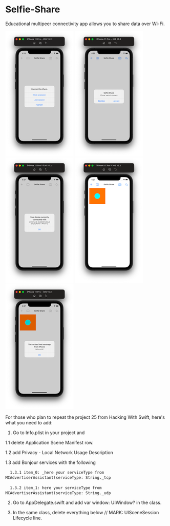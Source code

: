 # Selfie-Share

Educational multipeer connectivity app allows you to share data over Wi-Fi.

![Screenshot001](https://github.com/ClearCut3000/Selfie-Share/blob/main/Screenshots/scr001.png?raw=true)
![Screenshot002](https://github.com/ClearCut3000/Selfie-Share/blob/main/Screenshots/scr002.png?raw=true)
![Screenshot003](https://github.com/ClearCut3000/Selfie-Share/blob/main/Screenshots/scr003.png?raw=true)
![Screenshot004](https://github.com/ClearCut3000/Selfie-Share/blob/main/Screenshots/scr004.png?raw=true)
![Screenshot005](https://github.com/ClearCut3000/Selfie-Share/blob/main/Screenshots/scr005.png?raw=true)

For those who plan to repeat the project 25 from Hacking With Swift, here's what you need to add:
1. Go to Info.plist in your project and 

  1.1 delete Application Scene Manifest row.
  
  1.2 add Privacy - Local Network Usage Description
  
  1.3 add Bonjour services with the following 
  
      1.3.1 item_0: _here your serviceType from MCAdvertiserAssistant(serviceType: String._tcp 
      
      1.3.2 item_1: here your serviceType from MCAdvertiserAssistant(serviceType: String._udp
      
2. Go to AppDelegate.swift and add var window: UIWindow? in the class.

3. In the same class, delete everything below // MARK: UISceneSession Lifecycle line.
